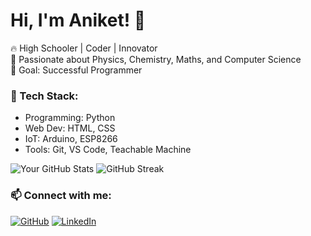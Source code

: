 # Hi, I'm Aniket! 👋  
🔥 High Schooler | Coder | Innovator  
🚀 Passionate about Physics, Chemistry, Maths, and Computer Science  
🎯 Goal: Successful Programmer
### 🚀 Tech Stack:
- Programming: Python  
- Web Dev: HTML, CSS  
- IoT: Arduino, ESP8266  
- Tools: Git, VS Code, Teachable Machine

![Your GitHub Stats](https://github-readme-stats.vercel.app/api?username=AniketBhatikarCreations&show_icons=true&theme=tokyonight)
![GitHub Streak](https://streak-stats.demolab.com?user=AniketBhatikarCreations&theme=dark&hide_border=true)

### 📫 Connect with me:
[![GitHub](https://img.shields.io/badge/GitHub-000?style=for-the-badge&logo=github)](https://github.com/AniketBhatikarCreations)
[![LinkedIn](https://img.shields.io/badge/LinkedIn-0077B5?style=for-the-badge&logo=linkedin)](https://linkedin.com/in/aniketbhatikarcreations)


